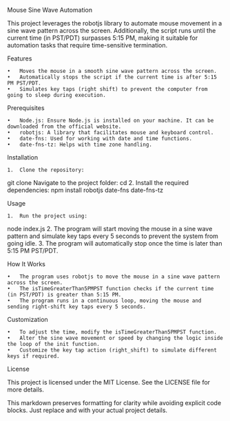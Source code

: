Mouse Sine Wave Automation

This project leverages the robotjs library to automate mouse movement in a sine wave pattern across the screen. Additionally, the script runs until the current time (in PST/PDT) surpasses 5:15 PM, making it suitable for automation tasks that require time-sensitive termination.

Features

	•	Moves the mouse in a smooth sine wave pattern across the screen.
	•	Automatically stops the script if the current time is after 5:15 PM PST/PDT.
	•	Simulates key taps (right shift) to prevent the computer from going to sleep during execution.

Prerequisites

	•	Node.js: Ensure Node.js is installed on your machine. It can be downloaded from the official website.
	•	robotjs: A library that facilitates mouse and keyboard control.
	•	date-fns: Used for working with date and time functions.
	•	date-fns-tz: Helps with time zone handling.

Installation

	1.	Clone the repository:
git clone <repository-url>
Navigate to the project folder:
cd <repository-folder>
	2.	Install the required dependencies:
npm install robotjs date-fns date-fns-tz

Usage

	1.	Run the project using:
node index.js
	2.	The program will start moving the mouse in a sine wave pattern and simulate key taps every 5 seconds to prevent the system from going idle.
	3.	The program will automatically stop once the time is later than 5:15 PM PST/PDT.

How It Works

	•	The program uses robotjs to move the mouse in a sine wave pattern across the screen.
	•	The isTimeGreaterThan5PMPST function checks if the current time (in PST/PDT) is greater than 5:15 PM.
	•	The program runs in a continuous loop, moving the mouse and sending right-shift key taps every 5 seconds.

Customization

	•	To adjust the time, modify the isTimeGreaterThan5PMPST function.
	•	Alter the sine wave movement or speed by changing the logic inside the loop of the init function.
	•	Customize the key tap action (right_shift) to simulate different keys if required.

License

This project is licensed under the MIT License. See the LICENSE file for more details.

This markdown preserves formatting for clarity while avoiding explicit code blocks. Just replace <repository-url> and <repository-folder> with your actual project details.
